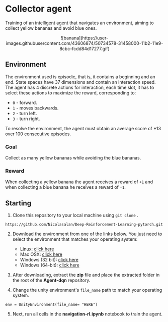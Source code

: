 # Collector agent

Training of an intelligent agent that navigates an environment, aiming to collect yellow bananas and avoid blue ones.

<p align="center">
![banana](https://user-images.githubusercontent.com/43606874/50734578-31458000-11b2-11e9-8cbc-fcdd84d17277.gif)
</p>

## Environment

The environment used is episodic, that is, it contains a beginning and an end. State spaces have 37 dimensions and contain an interaction speed. The agent has 4 discrete actions for interaction, each time slot, it has to select these actions to maximize the reward, corresponding to:

- `0` - forward.
- `1` - moves backwards.
- `2` - turn left.
- `3` - turn right.

To resolve the environment, the agent must obtain an average score of +13 over 100 consecutive episodes.

### Goal

Collect as many yellow bananas while avoiding the blue bananas.

### Reward

When collecting a yellow banana the agent receives a reward of `+1` and when collecting a blue banana he receives a reward of `-1`.


## Starting

1. Clone this repository to your local machine using `git clone` .

```
https://github.com/Nicolasalan/Deep-Reinforcement-Learning-pytorch.git
```

2. Download the environment from one of the links below. You just need to select the environment that matches your operating system:
    - Linux: [ click here ](https://s3-us-west-1.amazonaws.com/udacity-drlnd/P1/Banana/Banana_Linux.zip)
    - Mac OSX: [click here](https://s3-us-west-1.amazonaws.com/udacity-drlnd/P1/Banana/Banana.app.zip)
    - Windows (32 bit): [ click here ](https://s3-us-west-1.amazonaws.com/udacity-drlnd/P1/Banana/Banana_Windows_x86.zip)
    - Windows (64-bit): [ click here ](https://s3-us-west-1.amazonaws.com/udacity-drlnd/P1/Banana/Banana_Windows_x86_64.zip)

3. After downloading, extract the **zip** file and place the extracted folder in the root of the **Agent-dqn** repository.

4. Change the unity environment's `file_name` path to match your operating system.
```
env = UnityEnvironment(file_name= "HERE")
```

5. Next, run all cells in the **navigation-rl.ipynb** notebook to train the agent.

